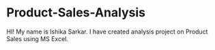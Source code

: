 # Product-Sales-Analysis
HI! My name is Ishika Sarkar. I have created analysis project on Product Sales using MS Excel.
